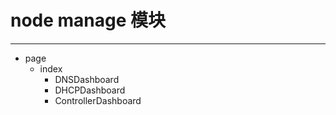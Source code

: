 # node manage 模块
---

- page
    - index
        - DNSDashboard
        - DHCPDashboard
        - ControllerDashboard